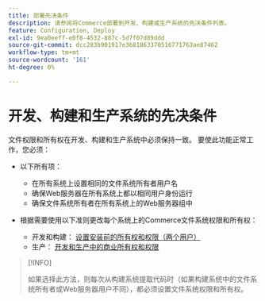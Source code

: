 ```yaml
---
title: 部署先决条件
description: 请参阅将Commerce部署到开发、构建或生产系统的先决条件列表。
feature: Configuration, Deploy
exl-id: 9ea0eeff-e0f8-4532-887c-5d7f07d89ddd
source-git-commit: dcc283b901917e3681863370516771763ae87462
workflow-type: tm+mt
source-wordcount: '161'
ht-degree: 0%

---
```


# 开发、构建和生产系统的先决条件

文件权限和所有权在开发、构建和生产系统中必须保持一致。 要使此功能正常工作，您必须：

- 以下所有项：

   - 在所有系统上设置相同的文件系统所有者用户名
   - 确保Web服务器在所有系统上都以相同用户身份运行
   - 确保文件系统所有者在所有系统上的Web服务器组中

- 根据需要使用以下准则更改每个系统上的Commerce文件系统权限和所有权：

   - 开发和构建： [设置安装前的所有权和权限（两个用户）](file-system-permissions.md#set-up-two-owners-for-default-or-developer-mode)
   - 生产： [开发和生产中的商业所有权和权限](file-system-permissions.md)

>[!INFO]
>
>如果选择此方法，则每次从构建系统提取代码时（如果构建系统中的文件系统所有者或Web服务器用户不同），都必须设置文件系统权限和所有权。
